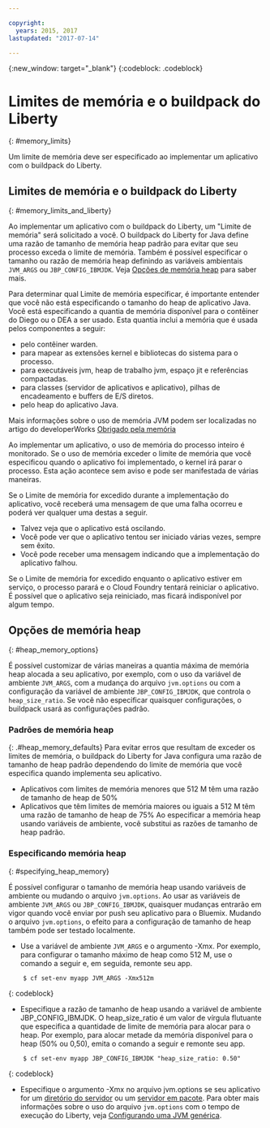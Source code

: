 ```yaml
---

copyright:
  years: 2015, 2017
lastupdated: "2017-07-14"

---
```


{:new_window: target="_blank"}
{:codeblock: .codeblock}

# Limites de memória e o buildpack do Liberty
{: #memory_limits}

Um limite de memória deve ser especificado ao implementar um aplicativo com o buildpack do Liberty.

## Limites de memória e o buildpack do Liberty
{: #memory_limits_and_liberty}


Ao implementar um aplicativo com o
buildpack do Liberty, um "Limite de memória" será solicitado a você. O buildpack do Liberty for Java define uma razão de tamanho de memória heap padrão para evitar que seu processo exceda o limite de memória. Também é possível especificar o tamanho ou razão de memória heap definindo as variáveis ambientais `JVM_ARGS` ou `JBP_CONFIG_IBMJDK`. Veja [Opções de memória heap](#heap_memory_options) para saber mais.

Para determinar qual Limite de memória especificar,
é importante entender que você não está especificando o tamanho do heap de aplicativo Java. Você está especificando a quantia de memória disponível para o contêiner do Diego ou o DEA a ser usado. Esta quantia inclui a memória
que é usada pelos componentes a seguir:

* pelo contêiner warden.
* para mapear as extensões kernel e bibliotecas do sistema para o processo.
* para executáveis jvm, heap de trabalho jvm, espaço jit e referências compactadas.
* para classes (servidor de aplicativos e aplicativo), pilhas de encadeamento e buffers de E/S diretos.
* pelo heap do aplicativo Java.

Mais informações sobre o uso de memória JVM podem ser localizadas no artigo do developerWorks [Obrigado pela memória](http://www.ibm.com/developerworks/library/j-nativememory-linux/)

Ao implementar
um aplicativo, o uso de memória do processo inteiro é monitorado. Se o uso de memória exceder o limite de memória
que você especificou quando o aplicativo foi implementado, o kernel irá parar o processo. Esta ação acontece sem aviso e pode ser manifestada de várias maneiras.

 Se o Limite de memória for excedido durante a implementação do aplicativo, você receberá uma mensagem de que uma falha ocorreu e poderá ver qualquer uma destas a seguir.

  * Talvez
veja que o aplicativo está oscilando.
  * Você pode ver que o aplicativo tentou ser iniciado várias vezes, sempre sem êxito.
  * Você pode receber uma mensagem indicando que a implementação do aplicativo falhou.

Se o Limite de memória for excedido enquanto o aplicativo estiver em serviço, o processo parará e o Cloud Foundry tentará reiniciar o aplicativo. É possível que o aplicativo seja reiniciado, mas ficará indisponível por algum tempo.

## Opções de memória heap
{: #heap_memory_options}

É possível customizar de várias maneiras a quantia máxima de memória heap alocada a seu aplicativo, por exemplo, com o uso da
variável de ambiente `JVM_ARGS`, com a mudança do arquivo `jvm.options` ou com a configuração da variável de ambiente `JBP_CONFIG_IBMJDK`, que controla o `heap_size_ratio`. Se você não especificar quaisquer configurações, o buildpack usará as configurações padrão.

### Padrões de memória heap
{: .#heap_memory_defaults}
Para evitar erros que resultam de exceder os limites de memória, o buildpack do Liberty for Java configura uma razão de tamanho de heap padrão dependendo do limite de memória que você especifica quando implementa seu aplicativo.

* Aplicativos com limites de memória menores que 512 M têm uma razão de tamanho de heap de 50%
* Aplicativos que têm limites de memória maiores ou iguais a 512 M têm uma razão de tamanho de heap de 75% 
Ao especificar a memória heap usando variáveis de ambiente, você substitui as razões de tamanho de heap padrão.

### Especificando memória heap
{: #specifying_heap_memory}

É possível configurar o tamanho de memória heap usando variáveis de ambiente ou mudando o arquivo `jvm.options`. Ao usar as variáveis de ambiente `JVM_ARGS` ou `JBP_CONFIG_IBMJDK`, quaisquer mudanças entrarão em vigor quando você enviar por push seu aplicativo para o Bluemix. Mudando o arquivo `jvm.options`, o efeito para a configuração de tamanho de heap também pode ser testado localmente.

* Use a variável de ambiente `JVM_ARGS` e o argumento -Xmx. Por exemplo, para configurar o tamanho máximo de heap como 512 M,
use o comando a seguir e, em seguida, remonte seu app.

```
    $ cf set-env myapp JVM_ARGS -Xmx512m
```
{: codeblock}

* Especifique a razão de tamanho de heap usando a variável de ambiente JBP_CONFIG_IBMJDK. O heap_size_ratio é um valor de vírgula flutuante que especifica a quantidade de limite de memória para alocar para o heap. Por exemplo, para alocar metade da memória disponível para o heap (50% ou 0,50), emita o comando a seguir e remonte seu app.

```
    $ cf set-env myapp JBP_CONFIG_IBMJDK "heap_size_ratio: 0.50"
```
{: codeblock}

* Especifique o argumento -Xmx no arquivo jvm.options se seu aplicativo for um [diretório do servidor](optionsForPushing.html#server_directory) ou um [servidor em pacote](optionsForPushing.html#packaged_server). Para obter mais informações sobre o uso do arquivo `jvm.options` com o tempo de execução do Liberty, veja [Configurando uma JVM genérica](http://www-01.ibm.com/support/docview.wss?uid=swg21596474).  
